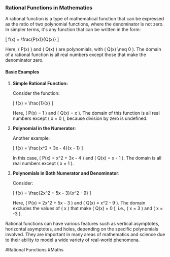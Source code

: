 ### Rational Functions in Mathematics

A rational function is a type of mathematical function that can be expressed as the ratio of two polynomial functions, where the denominator is not zero. In simpler terms, it's any function that can be written in the form:

\[ f(x) = \frac{P(x)}{Q(x)} \]

Here, \( P(x) \) and \( Q(x) \) are polynomials, with \( Q(x) \neq 0 \). The domain of a rational function is all real numbers except those that make the denominator zero.

#### Basic Examples

1. **Simple Rational Function:**

   Consider the function:

   \[ f(x) = \frac{1}{x} \]

   Here, \( P(x) = 1 \) and \( Q(x) = x \). The domain of this function is all real numbers except \( x = 0 \), because division by zero is undefined.

2. **Polynomial in the Numerator:**

   Another example:

   \[ f(x) = \frac{x^2 + 3x - 4}{x - 1} \]

   In this case, \( P(x) = x^2 + 3x - 4 \) and \( Q(x) = x - 1 \). The domain is all real numbers except \( x = 1 \).

3. **Polynomials in Both Numerator and Denominator:**

   Consider:

   \[ f(x) = \frac{2x^2 + 5x - 3}{x^2 - 9} \]

   Here, \( P(x) = 2x^2 + 5x - 3 \) and \( Q(x) = x^2 - 9 \). The domain excludes the values of \( x \) that make \( Q(x) = 0 \), i.e., \( x = 3 \) and \( x = -3 \).

Rational functions can have various features such as vertical asymptotes, horizontal asymptotes, and holes, depending on the specific polynomials involved. They are important in many areas of mathematics and science due to their ability to model a wide variety of real-world phenomena.

#Rational Functions #Maths